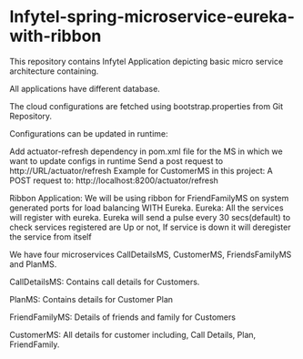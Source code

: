 # Infytel-spring-microservice-eureka-with-ribbon
This repository contains Infytel Application depicting basic micro service architecture containing.

All applications have different database.

The cloud configurations are fetched using bootstrap.properties from Git Repository.

Configurations can be updated in runtime:

Add actuator-refresh dependency in pom.xml file for the MS in which we want to update configs in runtime Send a post request to http://URL/actuator/refresh Example for CustomerMS in this project: A POST request to: http://localhost:8200/actuator/refresh

Ribbon Application: We will be using ribbon for FriendFamilyMS on system generated ports for load balancing WITH Eureka.
Eureka: All the services will register with eureka. Eureka will send a pulse every 30 secs(default) to check services registered are Up or not, If service is down it will deregister the service from itself

We have four microservices CallDetailsMS, CustomerMS, FriendsFamilyMS and PlanMS.

CallDetailsMS: Contains call details for Customers.

PlanMS: Contains details for Customer Plan

FriendFamilyMS: Details of friends and family for Customers

CustomerMS: All details for customer including, Call Details, Plan, FriendFamily.
